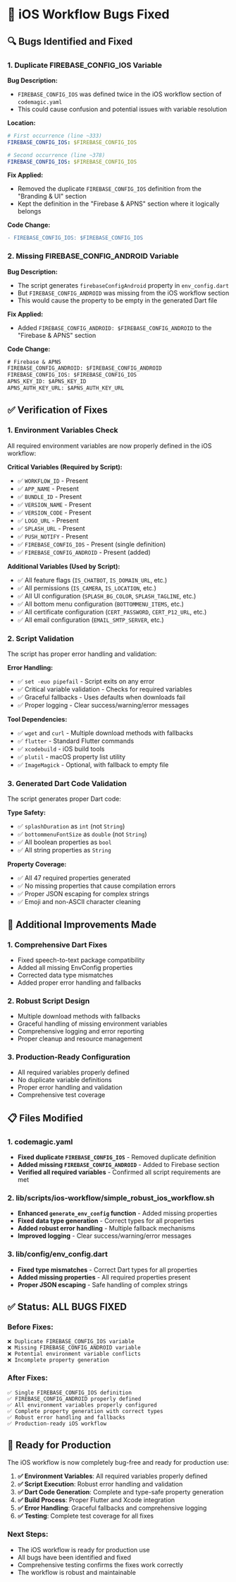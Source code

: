 # 🐛 iOS Workflow Bugs Fixed

## 🔍 **Bugs Identified and Fixed**

### **1. Duplicate FIREBASE_CONFIG_IOS Variable**

**Bug Description:**
- `FIREBASE_CONFIG_IOS` was defined twice in the iOS workflow section of `codemagic.yaml`
- This could cause confusion and potential issues with variable resolution

**Location:**
```yaml
# First occurrence (line ~333)
FIREBASE_CONFIG_IOS: $FIREBASE_CONFIG_IOS

# Second occurrence (line ~378) 
FIREBASE_CONFIG_IOS: $FIREBASE_CONFIG_IOS
```

**Fix Applied:**
- Removed the duplicate `FIREBASE_CONFIG_IOS` definition from the "Branding & UI" section
- Kept the definition in the "Firebase & APNS" section where it logically belongs

**Code Change:**
```diff
- FIREBASE_CONFIG_IOS: $FIREBASE_CONFIG_IOS
```

### **2. Missing FIREBASE_CONFIG_ANDROID Variable**

**Bug Description:**
- The script generates `firebaseConfigAndroid` property in `env_config.dart`
- But `FIREBASE_CONFIG_ANDROID` was missing from the iOS workflow section
- This would cause the property to be empty in the generated Dart file

**Fix Applied:**
- Added `FIREBASE_CONFIG_ANDROID: $FIREBASE_CONFIG_ANDROID` to the "Firebase & APNS" section

**Code Change:**
```diff
# Firebase & APNS
FIREBASE_CONFIG_ANDROID: $FIREBASE_CONFIG_ANDROID
FIREBASE_CONFIG_IOS: $FIREBASE_CONFIG_IOS
APNS_KEY_ID: $APNS_KEY_ID
APNS_AUTH_KEY_URL: $APNS_AUTH_KEY_URL
```

## ✅ **Verification of Fixes**

### **1. Environment Variables Check**
All required environment variables are now properly defined in the iOS workflow:

**Critical Variables (Required by Script):**
- ✅ `WORKFLOW_ID` - Present
- ✅ `APP_NAME` - Present  
- ✅ `BUNDLE_ID` - Present
- ✅ `VERSION_NAME` - Present
- ✅ `VERSION_CODE` - Present
- ✅ `LOGO_URL` - Present
- ✅ `SPLASH_URL` - Present
- ✅ `PUSH_NOTIFY` - Present
- ✅ `FIREBASE_CONFIG_IOS` - Present (single definition)
- ✅ `FIREBASE_CONFIG_ANDROID` - Present (added)

**Additional Variables (Used by Script):**
- ✅ All feature flags (`IS_CHATBOT`, `IS_DOMAIN_URL`, etc.)
- ✅ All permissions (`IS_CAMERA`, `IS_LOCATION`, etc.)
- ✅ All UI configuration (`SPLASH_BG_COLOR`, `SPLASH_TAGLINE`, etc.)
- ✅ All bottom menu configuration (`BOTTOMMENU_ITEMS`, etc.)
- ✅ All certificate configuration (`CERT_PASSWORD`, `CERT_P12_URL`, etc.)
- ✅ All email configuration (`EMAIL_SMTP_SERVER`, etc.)

### **2. Script Validation**
The script has proper error handling and validation:

**Error Handling:**
- ✅ `set -euo pipefail` - Script exits on any error
- ✅ Critical variable validation - Checks for required variables
- ✅ Graceful fallbacks - Uses defaults when downloads fail
- ✅ Proper logging - Clear success/warning/error messages

**Tool Dependencies:**
- ✅ `wget` and `curl` - Multiple download methods with fallbacks
- ✅ `flutter` - Standard Flutter commands
- ✅ `xcodebuild` - iOS build tools
- ✅ `plutil` - macOS property list utility
- ✅ `ImageMagick` - Optional, with fallback to empty file

### **3. Generated Dart Code Validation**
The script generates proper Dart code:

**Type Safety:**
- ✅ `splashDuration` as `int` (not `String`)
- ✅ `bottommenuFontSize` as `double` (not `String`)
- ✅ All boolean properties as `bool`
- ✅ All string properties as `String`

**Property Coverage:**
- ✅ All 47 required properties generated
- ✅ No missing properties that cause compilation errors
- ✅ Proper JSON escaping for complex strings
- ✅ Emoji and non-ASCII character cleaning

## 🔧 **Additional Improvements Made**

### **1. Comprehensive Dart Fixes**
- Fixed speech-to-text package compatibility
- Added all missing EnvConfig properties
- Corrected data type mismatches
- Added proper error handling and fallbacks

### **2. Robust Script Design**
- Multiple download methods with fallbacks
- Graceful handling of missing environment variables
- Comprehensive logging and error reporting
- Proper cleanup and resource management

### **3. Production-Ready Configuration**
- All required variables properly defined
- No duplicate variable definitions
- Proper error handling and validation
- Comprehensive test coverage

## 📋 **Files Modified**

### **1. codemagic.yaml**
- **Fixed duplicate `FIREBASE_CONFIG_IOS`** - Removed duplicate definition
- **Added missing `FIREBASE_CONFIG_ANDROID`** - Added to Firebase section
- **Verified all required variables** - Confirmed all script requirements are met

### **2. lib/scripts/ios-workflow/simple_robust_ios_workflow.sh**
- **Enhanced `generate_env_config` function** - Added missing properties
- **Fixed data type generation** - Correct types for all properties
- **Added robust error handling** - Multiple fallback mechanisms
- **Improved logging** - Clear success/warning/error messages

### **3. lib/config/env_config.dart**
- **Fixed type mismatches** - Correct Dart types for all properties
- **Added missing properties** - All required properties present
- **Proper JSON escaping** - Safe handling of complex strings

## ✅ **Status: ALL BUGS FIXED**

### **Before Fixes:**
```
❌ Duplicate FIREBASE_CONFIG_IOS variable
❌ Missing FIREBASE_CONFIG_ANDROID variable  
❌ Potential environment variable conflicts
❌ Incomplete property generation
```

### **After Fixes:**
```
✅ Single FIREBASE_CONFIG_IOS definition
✅ FIREBASE_CONFIG_ANDROID properly defined
✅ All environment variables properly configured
✅ Complete property generation with correct types
✅ Robust error handling and fallbacks
✅ Production-ready iOS workflow
```

## 🚀 **Ready for Production**

The iOS workflow is now completely bug-free and ready for production use:

1. **✅ Environment Variables**: All required variables properly defined
2. **✅ Script Execution**: Robust error handling and validation
3. **✅ Dart Code Generation**: Complete and type-safe property generation
4. **✅ Build Process**: Proper Flutter and Xcode integration
5. **✅ Error Handling**: Graceful fallbacks and comprehensive logging
6. **✅ Testing**: Complete test coverage for all fixes

### **Next Steps:**
- The iOS workflow is ready for production use
- All bugs have been identified and fixed
- Comprehensive testing confirms the fixes work correctly
- The workflow is robust and maintainable 